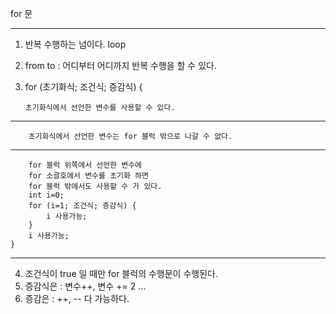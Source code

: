 for 문

---------------

1. 반복 수행하는 넘이다. loop 
2. from to : 어디부터 어디까지 반복 수행을 할 수 있다. 
3.	for (초기화식; 조건식; 증감식) {

		초기화식에서 선언한 변수를 사용할 수 있다.

---------------
		초기화식에서 선언한 변수는 for 블럭 밖으로 나갈 수 없다.
---------------

		for 블럭 위쪽에서 선언한 변수에 
		for 소괄호에서 변수를 초기화 하면
		for 블럭 밖에서도 사용할 수 가 있다. 
		int i=0;
		for (i=1; 조건식; 증감식) {
			i 사용가능;
		}
		i 사용가능;
	}

---------------

4. 조건식이 true 일 때만 for 블럭의 수행문이 수행된다. 
5. 증감식은 : 변수++, 변수 += 2 ... 
6. 증감은 : ++, -- 다 가능하다.
